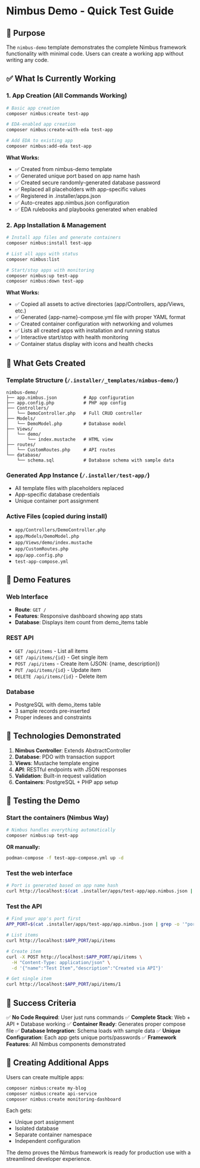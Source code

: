 # Nimbus Demo - Quick Test Guide

## 🎯 Purpose
The `nimbus-demo` template demonstrates the complete Nimbus framework functionality with minimal code. Users can create a working app without writing any code.

## ✅ What Is Currently Working

### 1. App Creation (All Commands Working)
```bash
# Basic app creation
composer nimbus:create test-app

# EDA-enabled app creation
composer nimbus:create-with-eda test-app  

# Add EDA to existing app
composer nimbus:add-eda test-app
```

**What Works:**
- ✅ Created from nimbus-demo template
- ✅ Generated unique port based on app name hash
- ✅ Created secure randomly-generated database password
- ✅ Replaced all placeholders with app-specific values
- ✅ Registered in .installer/apps.json
- ✅ Auto-creates app.nimbus.json configuration
- ✅ EDA rulebooks and playbooks generated when enabled

### 2. App Installation & Management
```bash
# Install app files and generate containers
composer nimbus:install test-app

# List all apps with status
composer nimbus:list

# Start/stop apps with monitoring
composer nimbus:up test-app
composer nimbus:down test-app
```

**What Works:**
- ✅ Copied all assets to active directories (app/Controllers, app/Views, etc.)
- ✅ Generated {app-name}-compose.yml file with proper YAML format
- ✅ Created container configuration with networking and volumes
- ✅ Lists all created apps with installation and running status
- ✅ Interactive start/stop with health monitoring
- ✅ Container status display with icons and health checks

## 📁 What Gets Created

### Template Structure (`/.installer/_templates/nimbus-demo/`)
```
nimbus-demo/
├── app.nimbus.json          # App configuration
├── app.config.php           # PHP app config
├── Controllers/
│   └── DemoController.php   # Full CRUD controller
├── Models/
│   └── DemoModel.php        # Database model
├── Views/
│   └── demo/
│       └── index.mustache   # HTML view
├── routes/
│   └── CustomRoutes.php     # API routes
└── database/
    └── schema.sql           # Database schema with sample data
```

### Generated App Instance (`/.installer/test-app/`)
- All template files with placeholders replaced
- App-specific database credentials
- Unique container port assignment

### Active Files (copied during install)
- `app/Controllers/DemoController.php`
- `app/Models/DemoModel.php`
- `app/Views/demo/index.mustache`
- `app/CustomRoutes.php`
- `app/app.config.php`
- `test-app-compose.yml`

## 🚀 Demo Features

### Web Interface
- **Route**: `GET /`
- **Features**: Responsive dashboard showing app stats
- **Database**: Displays item count from demo_items table

### REST API
- `GET /api/items` - List all items
- `GET /api/items/{id}` - Get single item
- `POST /api/items` - Create item (JSON: {name, description})
- `PUT /api/items/{id}` - Update item
- `DELETE /api/items/{id}` - Delete item

### Database
- PostgreSQL with demo_items table
- 3 sample records pre-inserted
- Proper indexes and constraints

## 🎨 Technologies Demonstrated

1. **Nimbus Controller**: Extends AbstractController
2. **Database**: PDO with transaction support
3. **Views**: Mustache template engine
4. **API**: RESTful endpoints with JSON responses
5. **Validation**: Built-in request validation
6. **Containers**: PostgreSQL + PHP app setup

## 🧪 Testing the Demo

### Start the containers (Nimbus Way)
```bash
# Nimbus handles everything automatically
composer nimbus:up test-app
```

**OR manually:**
```bash
podman-compose -f test-app-compose.yml up -d
```

### Test the web interface
```bash
# Port is generated based on app name hash
curl http://localhost:$(cat .installer/apps/test-app/app.nimbus.json | grep -o '"port": "[^"]*' | cut -d'"' -f4)/
```

### Test the API
```bash
# Find your app's port first
APP_PORT=$(cat .installer/apps/test-app/app.nimbus.json | grep -o '"port": "[^"]*' | cut -d'"' -f4)

# List items
curl http://localhost:$APP_PORT/api/items

# Create item
curl -X POST http://localhost:$APP_PORT/api/items \
  -H "Content-Type: application/json" \
  -d '{"name":"Test Item","description":"Created via API"}'

# Get single item
curl http://localhost:$APP_PORT/api/items/1
```

## 🎯 Success Criteria

✅ **No Code Required**: User just runs commands
✅ **Complete Stack**: Web + API + Database working
✅ **Container Ready**: Generates proper compose file
✅ **Database Integration**: Schema loads with sample data
✅ **Unique Configuration**: Each app gets unique ports/passwords
✅ **Framework Features**: All Nimbus components demonstrated

## 🔄 Creating Additional Apps

Users can create multiple apps:
```bash
composer nimbus:create my-blog
composer nimbus:create api-service
composer nimbus:create monitoring-dashboard
```

Each gets:
- Unique port assignment
- Isolated database
- Separate container namespace
- Independent configuration

The demo proves the Nimbus framework is ready for production use with a streamlined developer experience.